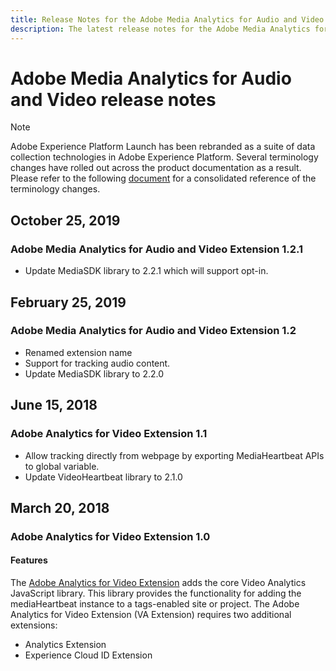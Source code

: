 ```yaml
---
title: Release Notes for the Adobe Media Analytics for Audio and Video Extension
description: The latest release notes for the Adobe Media Analytics for Audio and Video tag extension in Adobe Experience Platform.
---
```

# Adobe Media Analytics for Audio and Video release notes

>[!NOTE]
>
>Adobe Experience Platform Launch has been rebranded as a suite of data collection technologies in Adobe Experience Platform. Several terminology changes have rolled out across the product documentation as a result. Please refer to the following [document](../../../term-updates.md) for a consolidated reference of the terminology changes.

## October 25, 2019

### Adobe Media Analytics for Audio and Video Extension 1.2.1

* Update MediaSDK library to 2.2.1 which will support opt-in.

## February 25, 2019

### Adobe Media Analytics for Audio and Video Extension 1.2

* Renamed extension name
* Support for tracking audio content.
* Update MediaSDK library to 2.2.0

## June 15, 2018

### Adobe Analytics for Video Extension 1.1

* Allow tracking directly from webpage by exporting MediaHeartbeat APIs to global variable.
* Update VideoHeartbeat library to 2.1.0

## March 20, 2018

### Adobe Analytics for Video Extension 1.0

#### **Features**

The [Adobe Analytics for Video Extension](../media-analytics/overview.md) adds the core Video Analytics JavaScript library. This library provides the functionality for adding the mediaHeartbeat instance to a tags-enabled site or project. The Adobe Analytics for Video Extension (VA Extension) requires two additional extensions:

* Analytics Extension
* Experience Cloud ID Extension
